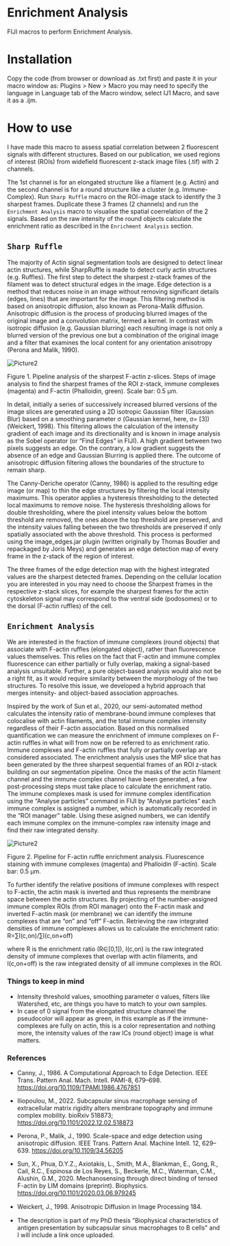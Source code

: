 # Enrichment Analysis
FIJI macros to perform Enrichment Analysis.

# Installation
Copy the code (from browser or download as .txt first) and paste it in your macro window as: 
     Plugins > New > Macro
you may need to specify the language in Language tab of the Macro window, select IJ1 Macro, and save it as a .ijm.

# How to use 
I have made this macro to assess spatial correlation between 2 fluorescent signals with different structures.
Based on our publication, we used regions of interest (ROIs) from widefield fluorescent z-stack image files (.tif) with 2 channels.

The 1st channel is for an elongated structure like a filament (e.g. Actin) and the second channel is for a round structure like a cluster (e.g. Immune-Complex).
Run `Sharp Ruffle` macro on the ROI-image stack to identify the 3 sharpest frames. Duplicate these 3 frames (2 channels) and run the `Enrichment Analysis` macro to visualise the spatial coerrelation of the 2 signals.
Based on the raw intensity of the round objects calculate the enrichment ratio as described in the `Enrichment Analysis` section.


## `Sharp Ruffle`

The majority of Actin signal segmentation tools are designed to detect linear actin structures, while SharpRuffle is made to detect curly actin structures (e.g. Ruffles). 
The first step to detect the sharpest z-stack frames of the filament was to detect structural edges in the image. Edge detection is a method that reduces noise in an image without removing significant details (edges, lines) that are important for the image. This filtering method is based on anisotropic diffusion, also known as Perona-Malik diffusion. Anisotropic diffusion is the process of producing blurred images of the original image and a convolution matrix, termed a kernel. In contrast with isotropic diffusion (e.g. Gaussian blurring) each resulting image is not only a blurred version of the previous one but a combination of the original image and a filter that examines the local content for any orientation anisotropy (Perona and Malik, 1990). 

![Picture2](https://github.com/maroiliop/Enrichment-Analysis/assets/136265557/c7a62aa3-a272-4f46-8757-ed6d061029dc)

Figure 1. Pipeline analysis of the sharpest F-actin z-slices. Steps of image analysis to find the sharpest frames of the ROI z-stack, immune complexes (magenta) and F-actin (Phalloidin, green). Scale bar: 0.5 µm.

In detail, initially a series of successively increased blurred versions of the image slices are generated using a 2D isotropic Gaussian filter (Gaussian Blur) based on a smoothing parameter σ (Gaussian kernel, here, σ= [3]) (Weickert, 1998). This filtering allows the calculation of the intensity gradient of each image and its directionality and is known in image analysis as the Sobel operator (or “Find Edges” in FIJI). A high gradient between two pixels suggests an edge. On the contrary, a low gradient suggests the absence of an edge and Gaussian Blurring is applied there. The outcome of anisotropic diffusion filtering allows the boundaries of the structure to remain sharp.

The Canny-Deriche operator (Canny, 1986) is applied to the resulting edge image (or map) to thin the edge structures by filtering the local intensity maximums. This operator applies a hysteresis thresholding to the detected local maximums to remove noise. The hysteresis thresholding allows for double thresholding, where the pixel intensity values below the bottom threshold are removed, the ones above the top threshold are preserved, and the intensity values falling between the two thresholds are preserved if only spatially associated with the above threshold. This process is performed using the image_edges.jar plugin (written originally by Thomas Boudier and repackaged by Joris Meys) and generates an edge detection map of every frame in the z-stack of the region of interest. 

The three frames of the edge detection map with the highest integrated values are the sharpest detected frames. Depending on the cellular location you are interested in you may need to choose the Sharpest frames in the respective z-stack slices, for example the sharpest frames for the actin cytoskeleton signal may correspond to thw ventral side (podosomes) or to the dorsal (F-actin ruffles) of the cell. 

## `Enrichment Analysis`

We are interested in the fraction of immune complexes (round objects) that associate with F-actin ruffles (elongated object), rather than fluorescence values themselves. This relies on the fact that F-actin and immune complex fluorescence can either partially or fully overlap, making a signal-based analysis unsuitable. Further, a pure object-based analysis would also not be a right fit, as it would require similarity between the morphology of the two structures. To resolve this issue, we developed a hybrid approach that merges intensity- and object-based association approaches.

Inspired by the work of Sun et al., 2020, our semi-automated method calculates the intensity ratio of membrane-bound immune complexes that colocalise with actin filaments, and the total immune complex intensity regardless of their F-actin association. Based on this normalised quantification we can measure the enrichment of immune complexes on F-actin ruffles in what will from now on be referred to as enrichment ratio. Immune complexes and F-actin ruffles that fully or partially overlap are considered associated. The enrichment analysis uses the MIP slice that has been generated by the three sharpest sequential frames of an ROI z-stack building on our segmentation pipeline. Once the masks of the actin filament channel and the immune complex channel have been generated, a few post-processing steps must take place to calculate the enrichment ratio. The immune complexes mask is used for immune complex identification using the “Analyse particles” command in FIJI by “Analyse particles” each immune complex is assigned a number, which is automatically recorded in the “ROI manager” table. Using these asigned numbers, we can identify each immune complex on the immune-complex raw intensity image and find their raw integrated density.

![Picture2](https://github.com/maroiliop/Enrichment-Analysis/assets/136265557/2b10ae22-8c92-4669-9cf7-ea93812fa0d9)

Figure 2. Pipeline for F-actin ruffle enrichment analysis. Fluorescence staining with immune complexes (magenta) and Phalloidin (F-actin). Scale bar: 0.5 µm.

To further identify the relative positions of immune complexes with respect to F-actin, the actin mask is inverted and thus represents the membrane space between the actin structures. By projecting of the number-assigned immune complex ROIs (from ROI manager) onto the F-actin mask and inverted F-actin mask (or membrane) we can identify the immune complexes that are “on” and “off” F-actin. Retrieving the raw integrated densities of immune complexes allows us to calculate the enrichment ratio:                                                               
                                                               R=∑I(c,on)/∑I(c,on+off)                          

where R is the enrichment ratio (R∈[0,1]), I(c,on) is the raw integrated density of immune complexes that overlap with actin filaments, and I(c,on+off) is the raw integrated density of all immune complexes in the ROI.

### Things to keep in mind

* Intensity threshold values, smoothing parameter σ values, filters like Watershed, etc, are things you have to match to your own samples.
* In case of 0 signal from the elongated structure channel the pseudocolor will appear as green, in this example as if the immune-complexes are fully on actin, this is a color representation and nothing more, the intensity values of the raw ICs (round object) image is what matters.

### References
- Canny, J., 1986. A Computational Approach to Edge Detection. IEEE Trans. Pattern Anal. Mach. Intell. PAMI-8, 679–698. https://doi.org/10.1109/TPAMI.1986.4767851
- Iliopoulou, M., 2022. Subcapsular sinus macrophage sensing of extracellular matrix rigidity alters membrane topography and immune complex mobility. bioRxiv 518873; https://doi.org/10.1101/2022.12.02.518873
- Perona, P., Malik, J., 1990. Scale-space and edge detection using anisotropic diffusion. IEEE Trans. Pattern Anal. Machine Intell. 12, 629–639. https://doi.org/10.1109/34.56205
- Sun, X., Phua, D.Y.Z., Axiotakis, L., Smith, M.A., Blankman, E., Gong, R., Cail, R.C., Espinosa de Los Reyes, S., Beckerle, M.C., Waterman, C.M., Alushin, G.M., 2020. Mechanosensing through direct binding of tensed F-actin by LIM domains (preprint). Biophysics. https://doi.org/10.1101/2020.03.06.979245
- Weickert, J., 1998. Anisotropic Diﬀusion in Image Processing 184.

- The description is part of my PhD thesis "Biophysical characteristics of antigen presentation by subcapsular sinus macrophages to B cells" and I will include a link once uploaded.

